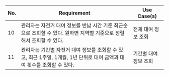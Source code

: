 | No. | Requirement                                                                                                              | Use Case(s)           |
| --- | ------------------------------------------------------------------------------------------------------------------------ | --------------------- |
| 10  | 관리자는 자전거 대여 정보를 반납 시간 기준 최근순으로 조회할 수 있다. 원하면 지역별 기준으로 정렬해서 조회할 수 있다.    | 전체 대여 정보 조회   |
| 11  | 관리자는 기간별 자전거 대여 정보를 조회할 수 있고, 최근 1주일, 1개월, 1년 단위로 대여 금액과 대여 횟수를 조회할 수 있다. | 기간별 대여 정보 조회 |
